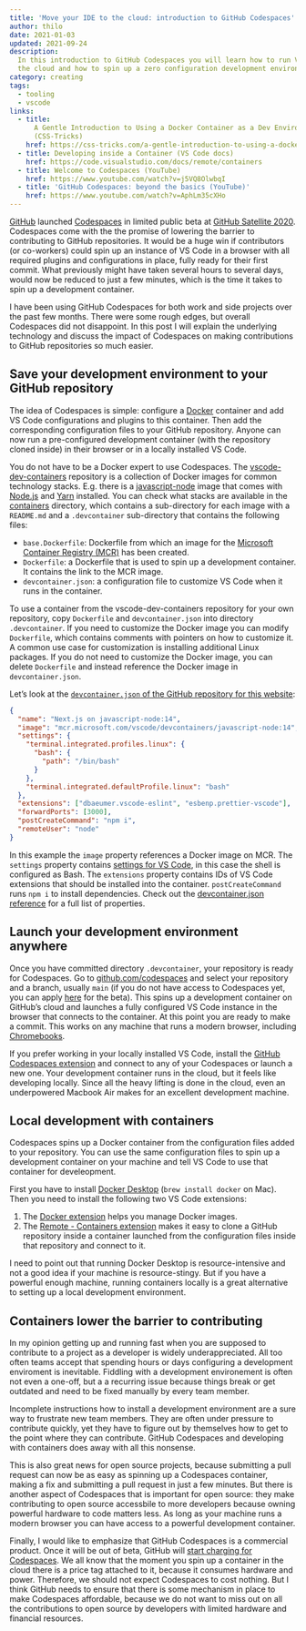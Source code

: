 ```yaml
---
title: 'Move your IDE to the cloud: introduction to GitHub Codespaces'
author: thilo
date: 2021-01-03
updated: 2021-09-24
description:
  In this introduction to GitHub Codespaces you will learn how to run VS Code in
  the cloud and how to spin up a zero configuration development environment.
category: creating
tags:
  - tooling
  - vscode
links:
  - title:
      A Gentle Introduction to Using a Docker Container as a Dev Environment
      (CSS-Tricks)
    href: https://css-tricks.com/a-gentle-introduction-to-using-a-docker-container-as-a-dev-environment/
  - title: Developing inside a Container (VS Code docs)
    href: https://code.visualstudio.com/docs/remote/containers
  - title: Welcome to Codespaces (YouTube)
    href: https://www.youtube.com/watch?v=j5VQ8OlwbqI
  - title: 'GitHub Codespaces: beyond the basics (YouTube)'
    href: https://www.youtube.com/watch?v=AphLm35cXHo
---
```


<script context="module">
  export const prerender = true;
</script>

[GitHub](https://github.com/) launched
[Codespaces](https://github.com/features/codespaces) in limited public beta at
[GitHub Satellite 2020](https://github.blog/2020-05-06-new-from-satellite-2020-github-codespaces-github-discussions-securing-code-in-private-repositories-and-more/).
Codespaces come with the the promise of lowering the barrier to contributing to
GitHub repositories. It would be a huge win if contributors (or co-workers)
could spin up an instance of VS Code in a browser with all required plugins and
configurations in place, fully ready for their first commit. What previously
might have taken several hours to several days, would now be reduced to just a
few minutes, which is the time it takes to spin up a development container.

I have been using GitHub Codespaces for both work and side projects over the
past few months. There were some rough edges, but overall Codespaces did not
disappoint. In this post I will explain the underlying technology and discuss
the impact of Codespaces on making contributions to GitHub repositories so much
easier.

## Save your development environment to your GitHub repository

The idea of Codespaces is simple: configure a [Docker](https://www.docker.com/)
container and add VS Code configurations and plugins to this container. Then add
the corresponding configuration files to your GitHub repository. Anyone can now
run a pre-configured development container (with the repository cloned inside)
in their browser or in a locally installed VS Code.

You do not have to be a Docker expert to use Codespaces. The
[vscode-dev-containers](https://github.com/microsoft/vscode-dev-containers)
repository is a collection of Docker images for common technology stacks. E.g.
there is a
[javascript-node](https://github.com/microsoft/vscode-dev-containers/tree/master/containers/javascript-node)
image that comes with [Node.js](https://nodejs.org/en/) and
[Yarn](https://classic.yarnpkg.com/lang/en/) installed. You can check what
stacks are available in the
[containers](https://github.com/microsoft/vscode-dev-containers/tree/master/containers)
directory, which contains a sub-directory for each image with a `README.md` and
a `.devcontainer` sub-directory that contains the following files:

- `base.Dockerfile`: Dockerfile from which an image for the
  [Microsoft Container Registry (MCR)](https://github.com/microsoft/containerregistry)
  has been created.
- `Dockerfile`: a Dockerfile that is used to spin up a development container. It
  contains the link to the MCR image.
- `devcontainer.json`: a configuration file to customize VS Code when it runs in
  the container.

To use a container from the vscode-dev-containers repository for your own
repository, copy `Dockerfile` and `devcontainer.json` into directory
`.devcontainer`. If you need to customize the Docker image you can modify
`Dockerfile`, which contains comments with pointers on how to customize it. A
common use case for customization is installing additional Linux packages. If
you do not need to customize the Docker image, you can delete `Dockerfile` and
instead reference the Docker image in `devcontainer.json`.

Let’s look at the
[`devcontainer.json` of the GitHub repository for this website](https://github.com/maiertech/maier.tech/blob/main/.devcontainer/devcontainer.json):

```json:.devcontainer/devcontainer.json
{
  "name": "Next.js on javascript-node:14",
  "image": "mcr.microsoft.com/vscode/devcontainers/javascript-node:14",
  "settings": {
    "terminal.integrated.profiles.linux": {
      "bash": {
        "path": "/bin/bash"
      }
    },
    "terminal.integrated.defaultProfile.linux": "bash"
  },
  "extensions": ["dbaeumer.vscode-eslint", "esbenp.prettier-vscode"],
  "forwardPorts": [3000],
  "postCreateCommand": "npm i",
  "remoteUser": "node"
}
```

In this example the `image` property references a Docker image on MCR. The
`settings` property contains
[settings for VS Code](https://code.visualstudio.com/docs/getstarted/settings),
in this case the shell is configured as Bash. The `extensions` property contains
IDs of VS Code extensions that should be installed into the container.
`postCreateCommand` runs `npm i` to install dependencies. Check out the
[devcontainer.json reference](https://code.visualstudio.com/docs/remote/devcontainerjson-reference)
for a full list of properties.

## Launch your development environment anywhere

Once you have committed directory `.devcontainer`, your repository is ready for
Codespaces. Go to [github.com/codespaces](https://github.com/codespaces) and
select your repository and a branch, usually `main` (if you do not have access
to Codespaces yet, you can apply [here](https://github.com/features/codespaces)
for the beta). This spins up a development container on GitHub’s cloud and
launches a fully configured VS Code instance in the browser that connects to the
container. At this point you are ready to make a commit. This works on any
machine that runs a modern browser, including
[Chromebooks](https://www.google.com/chromebook/).

If you prefer working in your locally installed VS Code, install the
[GitHub Codespaces extension](https://marketplace.visualstudio.com/items?itemName=GitHub.codespaces)
and connect to any of your Codespaces or launch a new one. Your development
container runs in the cloud, but it feels like developing locally. Since all the
heavy lifting is done in the cloud, even an underpowered Macbook Air makes for
an excellent development machine.

## Local development with containers

Codespaces spins up a Docker container from the configuration files added to
your repository. You can use the same configuration files to spin up a
development container on your machine and tell VS Code to use that container for
develeopment.

First you have to install
[Docker Desktop](https://www.docker.com/products/docker-desktop)
(`brew install docker` on Mac). Then you need to install the following two VS
Code extensions:

1. The
   [Docker extension](https://marketplace.visualstudio.com/items?itemName=ms-azuretools.vscode-docker)
   helps you manage Docker images.
1. The
   [Remote - Containers extension](https://marketplace.visualstudio.com/items?itemName=ms-vscode-remote.remote-containers)
   makes it easy to clone a GitHub repository inside a container launched from
   the configuration files inside that repository and connect to it.

I need to point out that running Docker Desktop is resource-intensive and not a
good idea if your machine is resource-stingy. But if you have a powerful enough
machine, running containers locally is a great alternative to setting up a local
development environment.

## Containers lower the barrier to contributing

In my opinion getting up and running fast when you are supposed to contribute to
a project as a developer is widely underappreciated. All too often teams accept
that spending hours or days configuring a development enviroment is inevitable.
Fiddling with a development environement is often not even a one-off, but a a
recurring issue because things break or get outdated and need to be fixed
manually by every team member.

Incomplete instructions how to install a development environment are a sure way
to frustrate new team members. They are often under pressure to contribute
quickly, yet they have to figure out by themselves how to get to the point where
they can contribute. GitHub Codespaces and developing with containers does away
with all this nonsense.

This is also great news for open source projects, because submitting a pull
request can now be as easy as spinning up a Codespaces container, making a fix
and submitting a pull request in just a few minutes. But there is another aspect
of Codespaces that is important for open source: they make contributing to open
source accessbile to more developers because owning powerful hardware to code
matters less. As long as your machine runs a modern browser you can have access
to a powerful development container.

Finally, I would like to emphasize that GitHub Codespaces is a commercial
product. Once it will be out of beta, GitHub will
[start charging for Codespaces](https://docs.github.com/en/free-pro-team@latest/github/developing-online-with-codespaces/about-billing-for-codespaces).
We all know that the moment you spin up a container in the cloud there is a
price tag attached to it, because it consumes hardware and power. Therefore, we
should not expect Codespaces to cost nothing. But I think GitHub needs to ensure
that there is some mechanism in place to make Codespaces affordable, because we
do not want to miss out on all the contributions to open source by developers
with limited hardware and financial resources.
